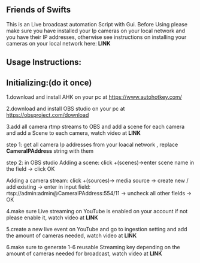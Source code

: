 Friends of Swifts 
------------------------

This is an Live broadcast automation Script with Gui.
Before Using please make sure you have installed your Ip cameras on your local network and you have their IP addresses,
otherwise see instructions on installing your cameras on your local network here: __LINK__

Usage Instructions:
----------------------
Initializing:(do it once)
----------------------
1.download and install AHK on your pc at https://www.autohotkey.com/ 

2.download and install OBS studio on your pc at https://obsproject.com/download 

3.add all camera rtmp streams to OBS and add a scene for each camera and add a Scene to each camera, watch video at __LINK__ 
  
  step 1: get all camera Ip addresses from your loacal network , replace __CameraIPAddress__ string with them
  
  step 2: in OBS studio
  Adding a scene: click +(scenes)->enter scene name in the field -> click OK
  
  Adding a camera stream: click +(sources)-> media source -> create new / add existing ->
  enter in input field: rtsp://admin:admin@CameraIPAddress:554/11 -> uncheck all other fields -> OK

4.make sure Live streaming on YouTube is enabled on your account if not please enable it, watch video at __LINK__ 

5.create a new live event on YouTube and go to ingestion setting and add the amount of cameras needed, watch video at __LINK__ 

6.make sure to generate 1-6 reusable Streaming key depending on the amount of cameras needed for broadcast, watch video at __LINK__ 


Before running script:(before starting broadcast)
----------------------
1.open OBS studio with number of instances depending on number of cameras needed for broadcast

2.at every instance of OBS studio go to Settings->stream and at the stream key field enter one reusable key that you generated

3.set every instance to a scene of a different camera

4.press start streaming at every instance of OBS studio

5.run the script 

watch video showing how __LINK__

Using the script:
----------------------
1.first enter the amount of cameras that are streaming (1-6, and can be changed later)

2.then enter the interval length wanted for interval broadcasting in minutes (can be left vacant and can be set later)

3.while APP is running you can choose to start broadcasting Now or Later , change interval length and cameras

4.you can choose between An interval broadcast (starts and ends automatically) or can be done manually

5.to exit app press ctrl+q

watch video showing how __LINK__

written by: Evgeny Geyfman
-----------------------


